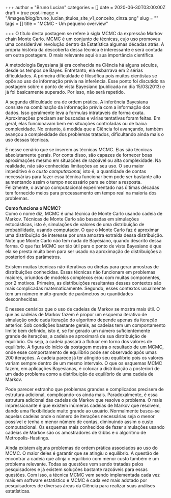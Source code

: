 +++
author = "Bruno Lucian"
categories = []
date = 2020-06-30T03:00:00Z
draft = true
post-image = "/images/blog/bruno_lucian_titulos_site_v1_conceito_cinza.png"
slug = ""
tags = []
title = "MCMC - Um pequeno overview"

+++
O título desta postagem se refere à sigla MCMC da expressão Markov chain Monte Carlo. MCMC é um conjunto de técnicas, cujo uso promoveu uma considerável revolução dentro da Estatística algumas décadas atrás. A própria história da descoberta dessa técnica é interessante e será contada em outra postagem. O mais relevante aqui é sua importância científica.

A metodologia Bayesiana já era conhecida na Ciência há alguns séculos, desde os tempos de Bayes. Entretanto, ela esbarrava em 2 sérias dificuldades. A primeira dificuldade é filosófica pois muitos cientistas se opõe ao uso de informação prévia na inferência. Esse ponto foi discutido na postagem sobre o ponto de vista Bayesiano (publicada no dia 15/03/2013) e já foi basicamente superado. Por isso, não será repetido.  
  
A segunda dificuldade era de ordem prática. A inferência Bayesiana consiste na combinação da informação prévia com a informação dos dados. Isso geralmente leva a formulas intratáveis de forma exata. Aproximações precisam ser buscadas e várias tentativas foram feitas. Em geral, elas funcionavam bem em situações controladas ou de baixa complexidade. No entanto, à medida que a Ciência foi avançando, também avançou a complexidade dos problemas tratados, dificultando ainda mais o uso dessas técnicas.  
  
É nesse cenário que se inserem as técnicas MCMC. Elas são técnicas absolutamente gerais. Por conta disso, são capazes de fornecer boas aproximações mesmo em situações de razoável ou alta complexidade. Na realidade, não são conhecidas limitações ao seu uso. O seu maior impeditivo é o _custo computacional,_ isto é, a quantidade de contas necessárias para fazer essa técnica funcionar bem pode ser bastante alto aumentando assim o tempo necessário para se obter a resposta. Felizmente, o avanço computacional experimentado nas últimas décadas tem fornecido meios para processamento em tempo real na maioria dos problemas.  
  
**Como funciona o MCMC?**  
Como o nome diz, MCMC é uma técnica de Monte Carlo usando cadeia de Markov. Técnicas de Monte Carlo são baseadas em simulações estocásticas, isto é, simulações de valores de uma distribuição de probabilidade, usando computador. O que o Monte Carlo faz é aproximar uma distribuição de interesse por uma amostra extraída dessa distribuição. Note que Monte Carlo não tem nada de Bayesiano, quando descrito dessa forma. O que faz MCMC ser tão útil para o ponto de vista Bayesiano é que ela se presta muito bem para ser usado na aproximação de distribuições a posteriori dos parâmetros.  
  
Existem muitas técnicas não-iterativas ou diretas para gerar amostras de distribuições conhecidas. Essas técnicas não funcionam em problemas maiores, oriundos de modelos complexos e/ou com muitas componentes, por 2 motivos. Primeiro, as distribuições resultantes desses contextos são mais complicadas matematicamente. Segundo, esses contextos usualmente tem um número muito grande de parâmetros ou quantidades desconhecidas.  
  
É nesses cenários que o uso de cadeias de Markov se mostra mais útil. O que as cadeias de Markov fazem é propor um esquema iterativo de simulação onde cada iteração do algoritmo depende apenas da iteração anterior. Sob condições bastante gerais, as cadeias tem um comportamento limite bem definido, isto é, se for gerado um número suficientemente grande de iterações, a cadeia se aproximará de sua distribuição de equilíbrio. Ou seja, a cadeia passará a flutuar em torno dos valores de equilíbrio. A figura do início da postagem mostra o resultado de um MCMC, onde esse comportamento de equilíbrio pode ser observado após umas 200 iterações. A cadeia parece já ter atingido seu equilíbrio pois os valores variam sempre dentro de um mesmo intervalo. O que os esquemas MCMC fazem, em aplicações Bayesianas, é colocar a distribuição a posteriori de um dado problema como a distribuição de equilíbrio de uma cadeia de Markov.  
  
Pode parecer estranho que problemas grandes e complicados precisem de estrutura adicional, complicando-os ainda mais. Paradoxalmente, é essa estrutura adicional das cadeias de Markov que resolve o problema. O mais impressionante é que existem inúmeras cadeias de Markov que resolvem, dando uma flexibilidade muito grande ao usuário. Normalmente busca-se aquelas cadeias onde o número de iterações necessárias seja o menor possível e tenha o menor número de contas, diminuindo assim o custo computacional. Os esquemas mais conhecidos de fazer simulações usando cadeias de Markov são os amostradores de Gibbs e o algoritmo de Metropolis-Hastings.  
  
Ainda existem alguns problemas de ordem prática associados ao uso do MCMC. O maior deles é garantir que se atingiu o equilíbrio. A questão de encontrar a cadeia que atinja o equilíbrio com menor custo também é um problema relevante. Todas as questões vem sendo tratadas pelos pesquisadores e já existem soluções bastante razoáveis para essas questões. Com isso, a técnica MCMC vem sendo implementada cada vez mais em software estatístico e MCMC é cada vez mais adotado por pesquisadores de diversas áreas da Ciência para realizar suas análises estatísticas.